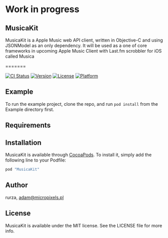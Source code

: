 # Work in progress

## MusicaKit

MusicaKit is a Apple Music web API client, written in Objective-C and using JSONModel as an only dependency. It will be used as a one of core frameworks in upcoming Apple Music Client with Last.fm scrobbler for iOS called Musica


=======

[![CI Status](http://img.shields.io/travis/rurza/MusicaKit.svg?style=flat)](https://travis-ci.org/rurza/MusicaKit)
[![Version](https://img.shields.io/cocoapods/v/MusicaKit.svg?style=flat)](http://cocoapods.org/pods/MusicaKit)
[![License](https://img.shields.io/cocoapods/l/MusicaKit.svg?style=flat)](http://cocoapods.org/pods/MusicaKit)
[![Platform](https://img.shields.io/cocoapods/p/MusicaKit.svg?style=flat)](http://cocoapods.org/pods/MusicaKit)

## Example

To run the example project, clone the repo, and run `pod install` from the Example directory first.

## Requirements

## Installation

MusicaKit is available through [CocoaPods](http://cocoapods.org). To install
it, simply add the following line to your Podfile:

```ruby
pod "MusicaKit"
```

## Author

rurza, adam@micropixels.pl

## License

MusicaKit is available under the MIT license. See the LICENSE file for more info.
